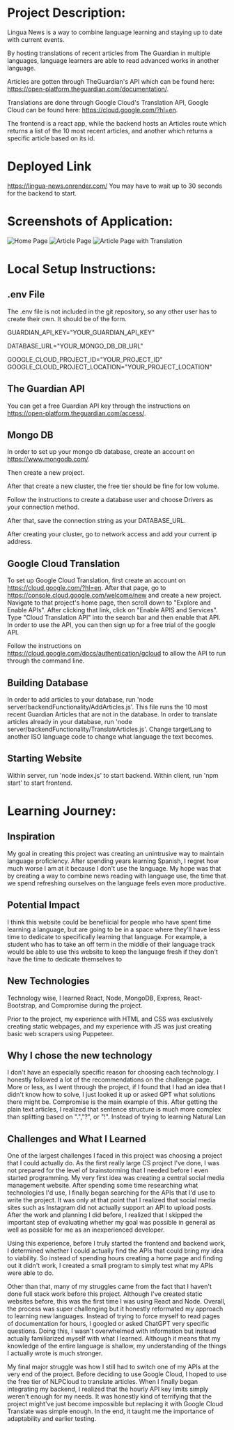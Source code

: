 # Project Description:
Lingua News is a way to combine language learning and staying up to date with current events.

By hosting translations of recent articles from The Guardian in multiple languages, language learners are able to read advanced works in another language.

Articles are gotten through TheGuardian's API which can be found here: https://open-platform.theguardian.com/documentation/.

Translations are done through Google Cloud's Translation API, Google Cloud can be found here: https://cloud.google.com/?hl=en.

The frontend is a react app, while the backend hosts an Articles route which returns a list of the 10 most recent articles, and another which returns a specific article based on its id.

# Deployed Link
https://lingua-news.onrender.com/
You may have to wait up to 30 seconds for the backend to start.

# Screenshots of Application:

![Home Page](/README_Images/Home_Page.png)
![Article Page](/README_Images/Article_Page.png)
![Article Page with Translation](/README_Images/Article_Page(With_Translation).png)

# Local Setup Instructions:
## .env File
The .env file is not included in the git repository, so any other user has to create their own.
It should be of the form.

GUARDIAN_API_KEY="YOUR_GUARDIAN_API_KEY"

DATABASE_URL="YOUR_MONGO_DB_DB_URL"

GOOGLE_CLOUD_PROJECT_ID="YOUR_PROJECT_ID"
GOOGLE_CLOUD_PROJECT_LOCATION="YOUR_PROJECT_LOCATION"

## The Guardian API

You can get a free Guardian API key through the instructions on https://open-platform.theguardian.com/access/.

## Mongo DB
In order to set up your mongo db database, create an account on https://www.mongodb.com/.

Then create a new project.

After that create a new cluster, the free tier should be fine for low volume.

Follow the instructions to create a database user and choose Drivers as your connection method.

After that, save the connection string as your DATABASE_URL.

After creating your cluster, go to network access and add your current ip address.

## Google Cloud Translation

To set up Google Cloud Translation, first create an account on https://cloud.google.com/?hl=en.
After that page, go to https://console.cloud.google.com/welcome/new and create a new project.
Navigate to that project's home page, then scroll down to "Explore and Enable APIs".
After clicking that link, click on "Enable APIS and Services".
Type "Cloud Translation API" into the search bar and then enable that API.
In order to use the API, you can then sign up for a free trial of the google API.

Follow the instructions on https://cloud.google.com/docs/authentication/gcloud to allow the API to run through the command line.

## Building Database

In order to add articles to your database, run 'node server/backendFunctionality/AddArticles.js'. This file runs the 10 most recent Guardian Articles that are not in the database.
In order to translate articles already in your database, run 'node server/backendFunctionality/TranslatrArticles.js'. Change targetLang to another ISO language code to change what language the text becomes.

## Starting Website

Within server, run 'node index.js' to start backend.
Within client, run 'npm start' to start frontend.

# Learning Journey:

## Inspiration
My goal in creating this project was creating an unintrusive way to maintain language proficiency. After spending years learning Spanish, I regret how much worse I am at it because I don't use the language. My hope was that by creating a way to combine news reading with language use, the time that we spend refreshing ourselves on the language feels even more productive.

## Potential Impact
I think this website could be benefiicial for people who have spent time learning a language, but are going to be in a space where they'll have less time to dedicate to specifically learning that language. For example, a student who has to take an off term in the middle of their language track would be able to use this website to keep the language fresh if they don't have the time to dedicate themselves to

## New Technologies
Technology wise, I learned React, Node, MongoDB, Express, React-Bootstrap, and Compromise during the project.

Prior to the project, my experience with HTML and CSS was exclusively creating static webpages, and my experience with JS was just creating basic web scrapers using Puppeteer.

## Why I chose the new technology
I don't have an especially specific reason for choosing each technology. I honestly followed a lot of the recommendations on the challenge page. More or less, as I went through the project, if I found that I had an idea that I didn't know how to solve, I just looked it up or asked GPT what solutions there might be. Compromise is the main example of this. After getting the plain text articles, I realized that sentence structure is much more complex than splitting based on ".","?", or "!". Instead of trying to learning Natural Lan

## Challenges and What I Learned
One of the largest challenges I faced in this project was choosing a project that I could actually do. As the first really large CS project I've done, I was not prepared for the level of brainstorming that I needed before I even started programming. My very first idea was creating a central social media management website. After spending some time researching what technologies I'd use, I finally began searching for the APIs that I'd use to write the project. It was only at that point that I realized that social media sites such as Instagram did not actually support an API to upload posts. After the work and planning I did before, I realized that I skipped the important step of evaluating whether my goal was possible in general as well as possible for me as an inexperienced developer.

Using this experience, before I truly started the frontend and backend work, I determined whether I could actually find the APIs that could bring my idea to viability. So instead of spending hours creating a home page and finding out it didn't work, I created a small program to simply test what my APIs were able to do.

Other than that, many of my struggles came from the fact that I haven't done full stack work before this project. Although I've created static websites before, this was the first time I was using React and Node. Overall, the process was super challenging but it honestly reformated my approach to learning new languages. Instead of trying to force myself to read pages of documentation for hours, I googled or asked ChatGPT very specific questions. Doing this, I wasn't overwhelmed with information but instead actually familiarized myself with what I learned. Although it means that my knowledge of the entire language is shallow, my understanding of the things I actually wrote is much stronger.

My final major struggle was how I still had to switch one of my APIs at the very end of the project. Before deciding to use Google Cloud, I hoped to use the free tier of NLPCloud to translate articles. When I finally began integrating my backend, I realized that the hourly API key limits simply weren't enough for my needs. It was honestly kind of terrifying that the project might've just become impossible but replacing it with Google Cloud Translate was simple enough. In the end, it taught me the importance of adaptability and earlier testing.
